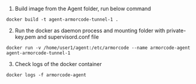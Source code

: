 
1. Build image from the Agent folder, run below command
```
docker build -t agent-armorcode-tunnel-1 .
```

2. Run the docker as daemon process and mounting folder with private-key.pem and supervisord.conf file
```
docker run -v /home/user1/agent:/etc/armorcode --name armorcode-agent agent-armorcode-tunnel-1
```

3. Check logs of the docker container
```
docker logs -f armorcode-agent
```